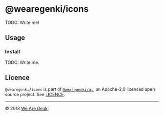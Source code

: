 # @wearegenki/icons

TODO: Write me!

## Usage

### Install

TODO: Write me.

## Licence

`@wearegenki/icons` is part of [`@wearegenki/ui`](https://github.com/WeAreGenki/ui), an Apache-2.0 licensed open source project. See [LICENCE](https://github.com/WeAreGenki/ui/blob/master/LICENCE).

-----

© 2018 [We Are Genki](https://wearegenki.com)
